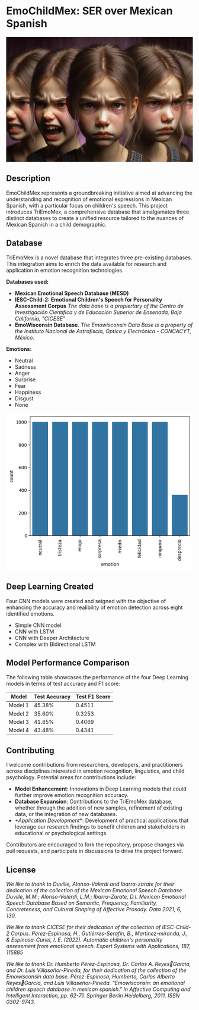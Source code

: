 # **EmoChildMex: SER over Mexican Spanish**

![](/assets/TED.png)

## Description
EmoChildMex represents a groundbreaking initiative aimed at advancing the understanding and recognition of emotional expressions in Mexican Spanish, with a particular focus on children's speech. This project introduces TriEmoMex, a comprehensive database that amalgamates three distinct databases to create a unified resource tailored to the nuances of Mexican Spanish in a child demographic.

## Database
TriEmoMex is a novel database that integrates three pre-existing databases. This integration aims to enrich the data available for research and application in emotion recognition technologies.

**Databases used:**
* **Mexican Emotional Speech Database (MESD)** 
* **IESC-Child-2: Emotional Children's Speech for Personality Assessment Corpus** *The data base is a propiertary of the Centro de Investigación Científica y de Educación Superior de Ensenada, Baja California, "CICESE"*
* **EmoWisconsin Database**. *The Emowisconsin Data Base is a property of the Instituto Nacional de Astrofíscia, Óptica y Electrónica - CONCACYT, México*.

**Emotions:**
* Neutral
* Sadness
* Anger
* Surprise
* Fear
* Happiness
* Disgust
* None

![Distribution of labels with augmented data](/assets/data.png)

## Deep Learning Created
Four CNN models were created and seigned with the objective of enhancing the accuracy and realibility of emotion detection across eight identified emotions.

* Simple CNN model
* CNN with LSTM
* CNN with Deeper Architecture
* Complex with Bidirectional LSTM

## Model Performance Comparison

The following table showcases the performance of the four Deep Learning models in terms of test accuracy and F1 score:

| Model    | Test Accuracy | Test F1 Score |
|----------|---------------|---------------|
| Model 1  | 45.38%        | 0.4511         |
| Model 2  | 35.60%        | 0.3253         |
| Model 3  | 41.85%        | 0.4069          |
| Model 4  | 43.48%        | 0.4341          |



## Contributing
I welcome contributions from researchers, developers, and practitioners across disciplines interested in emotion recognition, linguistics, and child psychology. Potential areas for contributions include:

* **Model Enhancement**: Innovations in Deep Learning models that could further improve emotion recognition accuracy.
* **Database Expansion**: Contributions to the TriEmoMex database, whether through the addition of new samples, refinement of existing data, or the integration of new databases.
* *+Application Development**: Development of practical applications that leverage our research findings to benefit children and stakeholders in educational or psychological settings.

Contributors are encouraged to fork the repository, propose changes via pull requests, and participate in discussions to drive the project forward.

## License

*We like to thank to Duville, Alonso-Valerdi and Ibarra-zarate for their dedication of the collection of the Mexican Emotional Speech Database*
*Duville, M.M.; Alonso-Valerdi, L.M.; Ibarra-Zarate, D.I. Mexican Emotional Speech Database Based on Semantic, Frequency, Familiarity, Concreteness, and Cultural Shaping of Affective Prosody. Data 2021, 6, 130.*

*We like to thank CICESE for their dedication of the collection of IESC-Child-2 Corpus.* 
*Pérez-Espinosa, H., Gutiérres-Serafín, B., Martínez-miranda, J., & Espinosa-Curiel, I. E. (2022). Automatic children's personality assessment from emotional speech. Expert Systems with Applications, 187, 115885*

*We like to thank Dr. Humberto Pérez-Espinosa, Dr. Carlos A. ReyesGarcia, and Dr. Luis Villaseñor-Pineda, for their dedication of the collection of the Emowisconsin data base.*
*Pérez-Espinosa, Humberto, Carlos Alberto ReyesGarcía, and Luis Villaseñor-Pineda. "Emowisconsin: an emotional children speech database in mexican spanish." In Affective Computing and Intelligent Interaction, pp. 62-71. Springer Berlin Heidelberg, 2011. ISSN 0302-9743.*
